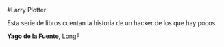 #Larry Plotter

Esta serie de libros cuentan la historia de un hacker de los que hay pocos.

**Yago de la Fuente**, LongF
